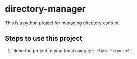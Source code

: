 # directory-manager
This is a python project for managing directory content.

## Steps to use this project
1. clone the project to your local using ```git clone "repo url"```


